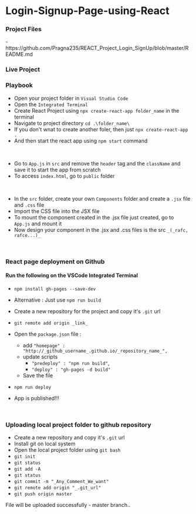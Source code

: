 # Login-Signup-Page-using-React

<h3>Project Files</h3> - https://github.com/Pragna235/REACT_Project_Login_SignUp/blob/master/README.md

<h3> Live Project </h3> 

<h3> Playbook</h3>

* Open your project folder in `Visual Studio Code`
* Open the `Integrated Terminal`
* Create React Project using `npx create-react-app folder_name` in the terminal
* Navigate to project directory `cd .\folder_name\`
* If you don't wnat to create another foler, then just `npx create-react-app .`
* And then start the react app using `npm start` command
<br>

* Go to `App.js` in `src` and remove the `header` tag and the `className` and save it to start the app from scratch
* To access `index.html`, go to `public` folder
<br>

* In the `src` folder, create your own `Components` folder and create a `.jsx` file and `.css` file
* Import the CSS file into the JSX file
* To mount the component created in the .jsx file just created, go to `App.js` and mount it
* Now design your component in the .jsx and .css files is the src `_(_rafc, rafce...)_`
<br>

<h3>React page deployment on Github</h3>

<h4> Run the following on the VSCode Integrated Terminal</h4>

* `npm install gh-pages --save-dev`
* Alternative : Just use `npm run build`

* Create a new repository for the project and copy it's `.git` url
* `git remote add origin _link_`
* Open the `package.json` file :
    - add `"homepage" : "http://_github_username_.github.io/_repository_name_",`
    - update scripts
        - `"predeploy" : "npm run build"`,
        - `"deploy" : "gh-pages -d build"`
    - Save the file
* `npm run deploy`
* App is published!!!
<br>

<h3>Uploading local project folder to github repository</h3>

* Create a new repository and copy it's `.git` url
* Install git on local system
* Open the local project folder using `git bash`
* `git init`
* `git status`
* `git add -A`
* `git status`
* `git commit -m "_Any_Comment_We_want"`
* `git remote add origin "_.git_url"`
* `git push origin master`

File will be uploaded successfully - master branch..
  

